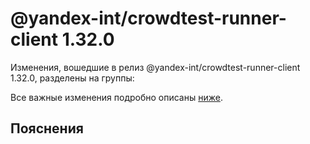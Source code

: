 # @yandex-int/crowdtest-runner-client 1.32.0

<!-- ЧЕЛОВЕЧЕСКОЕ ВСТУПЛЕНИЕ -->

Изменения, вошедшие в релиз @yandex-int/crowdtest-runner-client 1.32.0, разделены на группы:

Все важные изменения подробно описаны [ниже](#Пояснения).

## Пояснения

